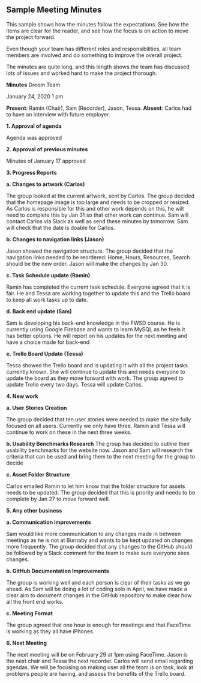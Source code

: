 ## Sample Meeting Minutes

This sample shows how the minutes follow the expectations. See how the items are clear for the reader, and see how the focus is on action to move the project forward. 

Even though your team has different roles and responsibilities, all team members are involved and do something to improve the overall project. 

The minutes are quite long, and this length shows the team has discussed lots of issues and worked hard to make the project thorough. 

**Minutes**
Dreem Team

January 24, 2020 1 pm

**Present**: Ramin (Chair), Sam (Recorder), Jason, Tessa.
**Absent**: Carlos had to have an interview with future employer.

**1. Approval of agenda**

Agenda was approved

**2. Approval of previous minutes**

Minutes of January 17 approved

**3. Progress Reports**

**a. Changes to artwork (Carlos)**

   The group looked at the current artwork, sent by Carlos. The group decided that the homepage image is too large and needs to be cropped or resized. As Carlos is responsible for this and other work depends on this, he will need to complete this by Jan 31 so that other work can continue. Sam will contact Carlos via Slack as well as send these minutes by tomorrow. Sam will check that the date is doable for Carlos.

   **b. Changes to navigation links (Jason)**

   Jason showed the navigation structure. The group decided that the navigation links needed to be reordered: Home, Hours, Resources, Search should be the new order. Jason will make the changes by Jan 30.

   **c. Task Schedule update (Ramin)**

   Ramin has completed the current task schedule. Everyone agreed that it is fair. He and Tessa are working together to update this and the Trello board to keep all work tasks up to date.

   **d. Back end update (Sam)**

   Sam is developing his back-end knowledge in the FWSD course. He is currently using Google Firebase and wants to learn MySQL as he feels it has better options. He will report on his updates for the next meeting and have a choice made for back-end

   **e. Trello Board Update (Tessa)**

   Tessa showed the Trello board and is updating it with all the project tasks currently known. She will continue to update this and needs everyone to update the board as they move forward with work. The group agreed to update Trello every two days. Tessa will update Carlos.

**4. New work**

**a. User Stories Creation** 

The group decided that ten user stories were needed to make the site fully focused on all users. Currently we only have three. Ramin and Tessa will continue to work on these in the next three weeks.

**b. Usability Benchmarks Research**
    The group has decided to outline their usability benchmarks for the website now. Jason and Sam will research the criteria that can be used and bring them to the next meeting for the group to decide

**c. Asset Folder Structure**

Carlos emailed Ramin to let him know that the folder structure for assets needs to be updated. The group decided that this is priority and needs to be complete by Jan 27 to move forward well.

**5. Any other business**

**a. Communication improvements**

Sam would like more communication to any changes made in between meetings as he is not at Burnaby and wants to be kept updated on changes more frequently. The group decided that any changes to the GitHub should be followed by a Slack comment for the team to make sure everyone sees changes.

**b. GitHub Documentation Improvements**

The group is working well and each person is clear of their tasks as we go ahead. As Sam will be doing a lot of coding solo in April, we have made a clear aim to document changes in the GitHub repository to make clear how all the front end works.

**c. Meeting Format** 

The group agreed that one hour is enough for meetings and that FaceTime is working as they all have iPhones.


**6. Next Meeting**

The next meeting will be on February 29 at 1pm using FaceTime. Jason is the next chair and Tessa the next recorder. Carlos will send email regarding agendas. We will be focusing on making user all the team is on task, look at problems people are having, and assess the benefits of the Trello board.
